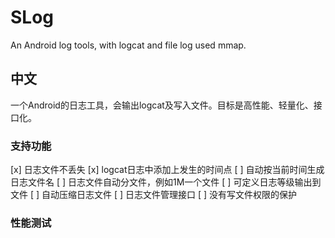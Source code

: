 # SLog
An Android log tools, with logcat and file log used mmap. 

## 中文
一个Android的日志工具，会输出logcat及写入文件。目标是高性能、轻量化、接口化。

### 支持功能
[x] 日志文件不丢失
[x] logcat日志中添加上发生的时间点
[ ] 自动按当前时间生成日志文件名
[ ] 日志文件自动分文件，例如1M一个文件
[ ] 可定义日志等级输出到文件
[ ] 自动压缩日志文件
[ ] 日志文件管理接口
[ ] 没有写文件权限的保护

### 性能测试


